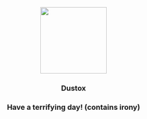<p align="center">
    <img src="https://raw.githubusercontent.com/PokeAPI/sprites/master/sprites/pokemon/269.png" width="150" height="150">
</p>
<h3 align="center"> <b>Dustox</b></h3>
<h3 align="center">Have a terrifying day! (contains irony)</h3>
